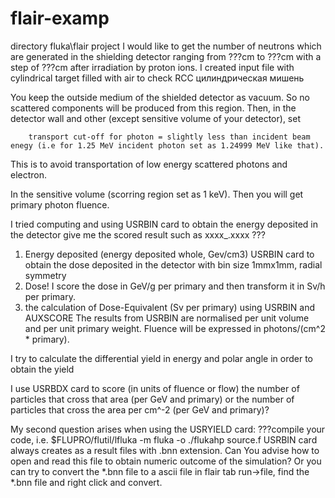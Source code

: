 # flair-examp
directory fluka\flair project
I would like to get the number of neutrons which are generated in the shielding detector ranging from
???cm to ???cm with a step of ???cm after irradiation by proton ions.
I created input file with cylindrical target filled with air to check
RCC цилиндрическая мишень

  You keep the outside medium of the shielded detector as vacuum. So no scattered components will be produced from this region.
  Then, in the detector wall and other (except sensitive volume of your detector), set

        transport cut-off for photon = slightly less than incident beam enegy (i.e for 1.25 MeV incident photon set as 1.24999 MeV like that).
   This is to avoid transportation of low energy scattered photons and electron.

  In the sensitive volume (scorring region set as 1 keV). Then you will get primary photon fluence.

I tried computing and using
USRBIN card to obtain the energy deposited in the detector give me the scored result such as xxxx_.xxxx ???
1) Energy deposited (energy deposited whole, Gev/cm3)
USRBIN card to obtain the dose deposited in the detector with bin size 1mmx1mm, radial symmetry
2) Dose! I score the dose in GeV/g per primary and then transform it in Sv/h per primary.
3) the calculation of Dose-Equivalent (Sv per primary) using USRBIN and AUXSCORE 
The results from USRBIN are normalised per unit volume and per unit primary weight.
Fluence will be expressed in photons/(cm^2 * primary).

I try to calculate the differential yield in energy and polar angle in order to obtain the yield 

I use USRBDX card to score (in units of fluence or flow) the number of particles that cross that  area (per GeV and primary)
or the number of particles that cross the area per cm^-2 (per GeV and primary)?

My second question arises when using the USRYIELD card:
???compile your code, i.e.  $FLUPRO/flutil/lfluka -m fluka -o ./flukahp source.f
 USRBIN card always creates as a result files with .bnn extension. Can You advise how to open and read this file to obtain numeric outcome of the simulation? Or you can try to convert the *.bnn file to a ascii file in flair tab run->file, find the *.bnn file and right click and convert.
